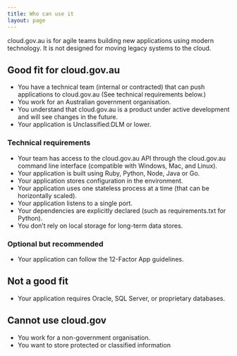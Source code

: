 ```yaml
---
title: Who can use it
layout: page
---
```


<p class="abstract">cloud.gov.au is for agile teams building new applications using modern technology. It is not designed for moving legacy systems to the cloud.</p>

## Good fit for cloud.gov.au

- You have a technical team (internal or contracted) that can push applications to cloud.gov.au (See technical requirements below.)
- You work for an Australian government organisation.
- You understand that cloud.gov.au is a product under active development and will see changes in the future.
- Your application is Unclassified:DLM or lower.

### Technical requirements

- Your team has access to the cloud.gov.au API through the cloud.gov.au command line interface (compatible with Windows, Mac, and Linux).
- Your application is built using Ruby, Python, Node, Java or Go.
- Your application stores configuration in the environment.
- Your application uses one stateless process at a time (that can be horizontally scaled).
- Your application listens to a single port.
- Your dependencies are explicitly declared (such as requirements.txt for Python).
- You don’t rely on local storage for long-term data stores.

### Optional but recommended

- Your application can follow the 12-Factor App guidelines.

## Not a good fit

- Your application requires Oracle, SQL Server, or proprietary databases.

## Cannot use cloud.gov

- You work for a non-government organisation.
- You want to store protected or classified information
